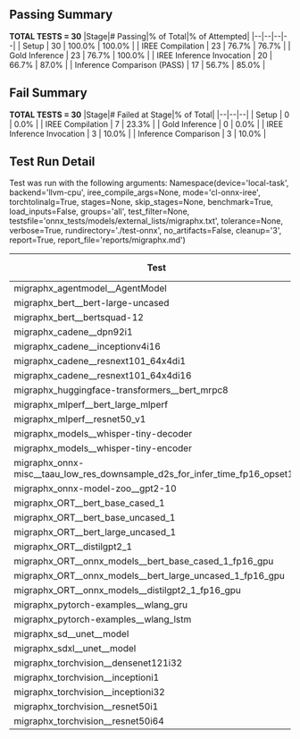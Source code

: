 ## Passing Summary

**TOTAL TESTS = 30**
|Stage|# Passing|% of Total|% of Attempted|
|--|--|--|--|
| Setup | 30 | 100.0% | 100.0% |
| IREE Compilation | 23 | 76.7% | 76.7% |
| Gold Inference | 23 | 76.7% | 100.0% |
| IREE Inference Invocation | 20 | 66.7% | 87.0% |
| Inference Comparison (PASS) | 17 | 56.7% | 85.0% |
## Fail Summary

**TOTAL TESTS = 30**
|Stage|# Failed at Stage|% of Total|
|--|--|--|
| Setup | 0 | 0.0% |
| IREE Compilation | 7 | 23.3% |
| Gold Inference | 0 | 0.0% |
| IREE Inference Invocation | 3 | 10.0% |
| Inference Comparison | 3 | 10.0% |
## Test Run Detail
Test was run with the following arguments:
Namespace(device='local-task', backend='llvm-cpu', iree_compile_args=None, mode='cl-onnx-iree', torchtolinalg=True, stages=None, skip_stages=None, benchmark=True, load_inputs=False, groups='all', test_filter=None, testsfile='onnx_tests/models/external_lists/migraphx.txt', tolerance=None, verbose=True, rundirectory='./test-onnx', no_artifacts=False, cleanup='3', report=True, report_file='reports/migraphx.md')

| Test | Exit Status | Mean Benchmark Time (ms) | Notes |
|--|--|--|--|
| migraphx_agentmodel__AgentModel | compilation | None | |
| migraphx_bert__bert-large-uncased | preprocessing | None | |
| migraphx_bert__bertsquad-12 | Numerics | ERROR | |
| migraphx_cadene__dpn92i1 | PASS | 463.8860924169421 | |
| migraphx_cadene__inceptionv4i16 | PASS | 28024.66766287883 | |
| migraphx_cadene__resnext101_64x4di1 | PASS | 1009.7441629817089 | |
| migraphx_cadene__resnext101_64x4di16 | PASS | 6385.45457770427 | |
| migraphx_huggingface-transformers__bert_mrpc8 | PASS | 5784.200888747971 | |
| migraphx_mlperf__bert_large_mlperf | PASS | 8237.900683035452 | |
| migraphx_mlperf__resnet50_v1 | PASS | 163.9664783142507 | |
| migraphx_models__whisper-tiny-decoder | PASS | 263.8878673315048 | |
| migraphx_models__whisper-tiny-encoder | compiled_inference | None | |
| migraphx_onnx-misc__taau_low_res_downsample_d2s_for_infer_time_fp16_opset11 | import_model | None | |
| migraphx_onnx-model-zoo__gpt2-10 | preprocessing | None | |
| migraphx_ORT__bert_base_cased_1 | PASS | 801.5505839139223 | |
| migraphx_ORT__bert_base_uncased_1 | PASS | 1023.391063635548 | |
| migraphx_ORT__bert_large_uncased_1 | PASS | 2744.838480527202 | |
| migraphx_ORT__distilgpt2_1 | compiled_inference | None | |
| migraphx_ORT__onnx_models__bert_base_cased_1_fp16_gpu | Numerics | 2436.3986446211734 | |
| migraphx_ORT__onnx_models__bert_large_uncased_1_fp16_gpu | Numerics | 7094.789330537121 | |
| migraphx_ORT__onnx_models__distilgpt2_1_fp16_gpu | compiled_inference | None | |
| migraphx_pytorch-examples__wlang_gru | PASS | 72.41397741295042 | |
| migraphx_pytorch-examples__wlang_lstm | PASS | 26.87388774601445 | |
| migraphx_sd__unet__model | import_model | None | |
| migraphx_sdxl__unet__model | import_model | None | |
| migraphx_torchvision__densenet121i32 | compilation | None | |
| migraphx_torchvision__inceptioni1 | PASS | 614.4000509132941 | |
| migraphx_torchvision__inceptioni32 | PASS | 23101.62648744881 | |
| migraphx_torchvision__resnet50i1 | PASS | 259.68593917787075 | |
| migraphx_torchvision__resnet50i64 | PASS | 10339.782105758786 | |
